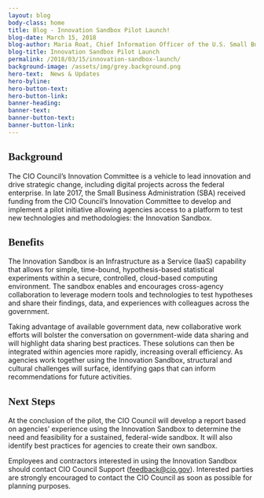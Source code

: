 ```yaml
---
layout: blog
body-class: home
title: Blog - Innovation Sandbox Pilot Launch! 
blog-date: March 15, 2018
blog-author: Maria Roat, Chief Information Officer of the U.S. Small Business Administration and Chair of the Innovation Committee
blog-title: Innovation Sandbox Pilot Launch 
permalink: /2018/03/15/innovation-sandbox-launch/
background-image: /assets/img/grey.background.png
hero-text:  News & Updates
hero-byline:
hero-button-text: 
hero-button-link: 
banner-heading: 
banner-text: 
banner-button-text: 
banner-button-link: 
---
```

<h2 style="font-family: 'Poppins'">Background</h2>
<p>The CIO Council’s Innovation Committee is a vehicle to lead innovation and drive strategic change, including digital projects across the federal enterprise. In late 2017, the Small Business Administration (SBA) received funding from the CIO Council’s Innovation Committee to develop and implement a pilot initiative allowing agencies access to a platform to test new technologies and methodologies: the Innovation Sandbox.</p>

<h2 style="font-family: 'Poppins'">Benefits</h2>
<p>The Innovation Sandbox is an Infrastructure as a Service (IaaS) capability that allows for simple, time-bound, hypothesis-based statistical experiments within a secure, controlled, cloud-based computing environment. The sandbox enables and encourages cross-agency collaboration to leverage modern tools and technologies to test hypotheses and share their findings, data, and experiences with colleagues across the government.</p> 

<p>Taking advantage of available government data, new collaborative work efforts will bolster the conversation on government-wide data sharing and will highlight data sharing best practices. These solutions can then be integrated within agencies more rapidly, increasing overall efficiency. As agencies work together using the Innovation Sandbox, structural and cultural challenges will surface, identifying gaps that can inform recommendations for future activities.</p>

<h2 style="font-family: 'Poppins'">Next Steps</h2>
<p>At the conclusion of the pilot, the CIO Council will develop a report based on agencies’ experience using the Innovation Sandbox to determine the need and feasibility for a sustained, federal-wide sandbox. It will also identify best practices for agencies to create their own sandbox.</p>

<p>Employees and contractors interested in using the Innovation Sandbox should contact CIO Council Support (<a href="mailto:feedback@cio.gov?Subject=Interest%20In%20Innovation%20Sandbox">feedback@cio.gov</a>). Interested parties are strongly encouraged to contact the CIO Council as soon as possible for planning purposes.</p>
